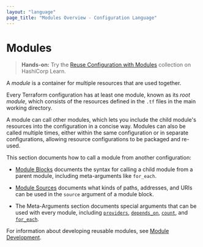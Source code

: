```yaml
---
layout: "language"
page_title: "Modules Overview - Configuration Language"
---
```


# Modules

> **Hands-on:** Try the [Reuse Configuration with Modules](https://learn.hashicorp.com/collections/terraform/modules?utm_source=WEBSITE&utm_medium=WEB_IO&utm_offer=ARTICLE_PAGE&utm_content=DOCS) collection on HashiCorp Learn.

A _module_ is a container for multiple resources that are used together.

Every Terraform configuration has at least one module, known as its
_root module_, which consists of the resources defined in the `.tf` files in
the main working directory.

A module can call other modules, which lets you include the child module's
resources into the configuration in a concise way. Modules
can also be called multiple times, either within the same configuration or
in separate configurations, allowing resource configurations to be packaged
and re-used.

This section documents how to call a module from another configuration:

- [Module Blocks](/docs/configuration/modules.html) documents the syntax for
  calling a child module from a parent module, including meta-arguments like
  `for_each`.

- [Module Sources](/docs/modules/sources.html) documents what kinds of paths,
  addresses, and URIs can be used in the `source` argument of a module block.

- The Meta-Arguments section documents special arguments that can be used with
  every module, including
  [`providers`](/docs/configuration/blocks/meta-arguments/module-providers.html),
  [`depends_on`](/docs/configuration/blocks/meta-arguments/depends_on.html),
  [`count`](/docs/configuration/blocks/meta-arguments/count.html),
  and [`for_each`](/docs/configuration/blocks/meta-arguments/for_each.html).

For information about developing reusable modules, see
[Module Development](/docs/modules/index.html).

